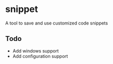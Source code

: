 # snippet
A tool to save and use customized code snippets

## Todo

* Add windows support
* Add configuration support